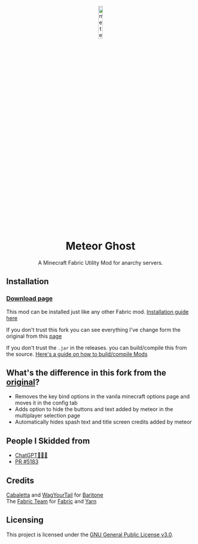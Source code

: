 
<p align="center">
<img src="https://meteorclient.com/icon.png" alt="meteor-client-logo" width="15%"/>
</p>

<h1 align="center">Meteor Ghost</h1>
<p align="center">A Minecraft Fabric Utility Mod for anarchy servers.</p>

## Installation

### [Download page](https://github.com/Powie69/meteor-client-ghost/releases/)

This mod can be installed just like any other Fabric mod. [Installation guide here](https://meteorclient.com/faq/installation)

If you don't trust this fork you can see everything I've change form the original from this [page](https://github.com/Powie69/meteor-client-ghost/commits/master/?author=Powie69)

If you don't trust the `.jar` in the releases. you can build/compile this from the source. [Here's a guide on how to build/compile Mods](https://youtu.be/5dEgxdLUQoI) 

## What's the difference in this fork from the [original](https://github.com/MeteorDevelopment/meteor-client)?

- Removes the key bind options in the vanila minecraft options page and moves it in the config tab
- Adds option to hide the buttons and text added by meteor in the multiplayer selection page
- Automatically hides spash text and title screen credits added by meteor

## People I Skidded from

- [ChatGPT💖💖💖](https://chatgpt.com/)
- [PR #5183](https://github.com/MeteorDevelopment/meteor-client/pull/5183)

## Credits
[Cabaletta](https://github.com/cabaletta) and [WagYourTail](https://github.com/wagyourtail) for [Baritone](https://github.com/cabaletta/baritone)  
The [Fabric Team](https://github.com/FabricMC) for [Fabric](https://github.com/FabricMC/fabric-loader) and [Yarn](https://github.com/FabricMC/yarn)

## Licensing
This project is licensed under the [GNU General Public License v3.0](https://www.gnu.org/licenses/gpl-3.0.en.html).
